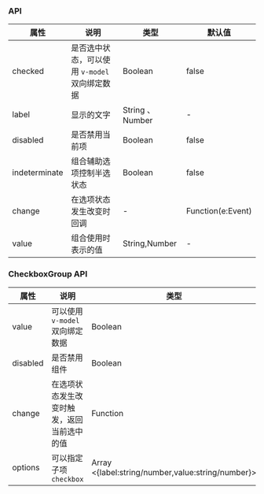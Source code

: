### API
| 属性            | 说明                           | 类型              | 默认值               |
|---------------|------------------------------|-----------------|-------------------|
| checked       | 是否选中状态，可以使用 `v-model` 双向绑定数据 | Boolean         | false             |
| label         | 显示的文字                        | String 、 Number | -                 |
| disabled      | 是否禁用当前项                      | Boolean         | false             |
| indeterminate | 组合辅助选项控制半选状态                 | Boolean         | false             |
| change        | 在选项状态发生改变时回调                 | -               | Function(e:Event) |
| value         | 组合使用时表示的值                    | String,Number   | -                 |
### CheckboxGroup API
| 属性       | 说明                    | 类型                                                | 默认值     |
|----------|-----------------------|---------------------------------------------------|---------|
| value    | 可以使用 `v-model` 双向绑定数据 | Boolean                                           | false   |
| disabled | 是否禁用组件                | Boolean                                           | false   |
| change   | 在选项状态发生改变时触发，返回当前选中的值 | Function                                          | [value] |
| options  | 可以指定子项 `checkbox`     | Array <{label:string/number,value:string/number}> | -       |